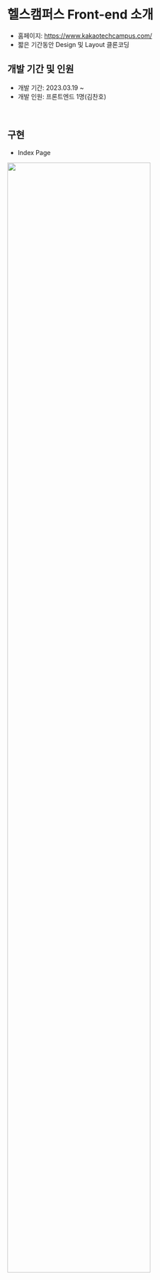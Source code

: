 # 헬스캠퍼스 Front-end 소개
+ 홈페이지: <https://www.kakaotechcampus.com/>
+ 짧은 기간동안 Design 및 Layout 클론코딩

## 개발 기간 및 인원
+ 개발 기간: 2023.03.19 ~
+ 개발 인원: 프론트엔드 1명(김찬호)

<br>


## 구현
+ Index Page

<img width = "80%" src = "
https://user-images.githubusercontent.com/104095041/226707195-3b93fefa-727a-4e5f-8f20-bd5a616e4e37.mp4
">
